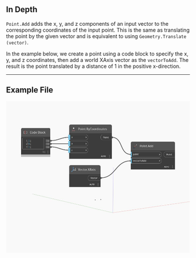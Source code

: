 ## In Depth
`Point.Add` adds the x, y, and z components of an input vector to the corresponding coordinates of the input point. This is the same as translating the point by the given vector and is equivalent to using `Geometry.Translate (vector)`. 

In the example below, we create a point using a code block to specify the x, y, and z coordinates, then add a world XAxis vector as the `vectorToAdd`. The result is the point translated by a distance of 1 in the positive x-direction.

___
## Example File

![Add](./Autodesk.DesignScript.Geometry.Point.Add_img.jpg)

